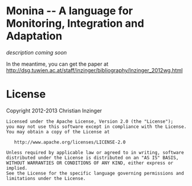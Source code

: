 Monina -- A language for Monitoring, Integration and Adaptation
===============================================================

_description coming soon_

In the meantime, you can get the paper at http://dsg.tuwien.ac.at/staff/inzinger/bibliography/Inzinger_2012wg.html

License
=======

Copyright 2012-2013 Christian Inzinger

    Licensed under the Apache License, Version 2.0 (the "License");
    you may not use this software except in compliance with the License.
    You may obtain a copy of the License at

       http://www.apache.org/licenses/LICENSE-2.0

    Unless required by applicable law or agreed to in writing, software
    distributed under the License is distributed on an "AS IS" BASIS,
    WITHOUT WARRANTIES OR CONDITIONS OF ANY KIND, either express or implied.
    See the License for the specific language governing permissions and
    limitations under the License.